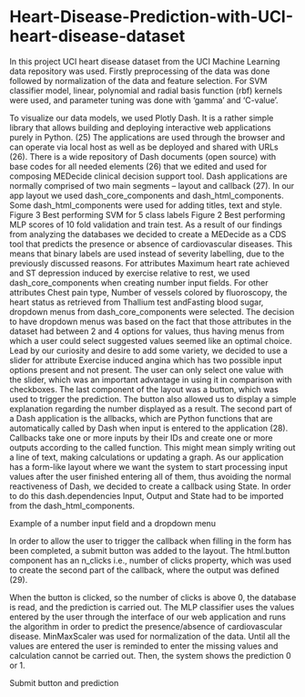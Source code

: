 # Heart-Disease-Prediction-with-UCI-heart-disease-dataset
In this project UCI heart disease dataset from the UCI Machine Learning data repository was used. Firstly preprocessing of the data was done followed by normalization of the data and feature selection. For SVM classifier model, linear, polynomial and radial basis function (rbf) kernels were used, and parameter tuning was done with ‘gamma’ and ‘C-value’.

To visualize our data models, we used Plotly Dash. It is a rather simple library that allows building and deploying interactive web applications purely in Python. (25) The applications are used through the browser and can operate via local host as well as be deployed and shared with URLs (26). There is a wide repository of Dash documents (open source) with base codes for all needed elements (26) that we edited and used for composing MEDecide clinical decision support tool.
Dash applications are normally comprised of two main segments – layout and callback (27). In our app layout we used dash_core_components and dash_html_components. Some dash_html_components were used for adding titles, text and style.
Figure 3 Best performing SVM for 5 class labels
Figure 2 Best performing MLP scores of 10 fold validation and train test.
As a result of our findings from analyzing the databases we decided to create a MEDecide as a CDS tool that predicts the presence or absence of cardiovascular diseases. This means that binary labels are used instead of severity labelling, due to the previously discussed reasons.
For attributes Maximum heart rate achieved and ST depression induced by exercise relative to rest, we used dash_core_components when creating number input fields. For other attributes Chest pain type, Number of vessels colored by fluoroscopy, the heart status as retrieved from Thallium test andFasting blood sugar, dropdown menus from dash_core_components were selected. The decision to have dropdown menus was based on the fact that those attributes in the dataset had between 2 and 4 options for values, thus having menus from which a user could select suggested values seemed like an optimal choice.
Lead by our curiosity and desire to add some variety, we decided to use a slider for attribute Exercise induced angina which has two possible input options present and not present. The user can only select one value with the slider, which was an important advantage in using it in comparison with checkboxes.
The last component of the layout was a button, which was used to trigger the prediction. The button also allowed us to display a simple explanation regarding the number displayed as a result.
The second part of a Dash application is the allbacks, which are Python functions that are automatically called by Dash when input is entered to the application (28). Callbacks take one or more inputs by their IDs and create one or more outputs according to the called function. This might mean simply writing out a line of text, making calculations or updating a graph.
As our application has a form-like layout where we want the system to start processing input values after the user finished entering all of them, thus avoiding the normal reactiveness of Dash, we decided to create a callback using State. In order to do this dash.dependencies Input, Output and State had to be imported from the dash_html_components.

Example of a number input field and a dropdown menu

In order to allow the user to trigger the callback when filling in the form has been completed, a submit button was added to the layout. The html.button component has an n_clicks i.e., number of clicks property, which was used to create the second part of the callback, where the output was defined (29).

When the button is clicked, so the number of clicks is above 0, the database is read, and the prediction is carried out. The MLP classifier uses the values entered by the user through the interface of our web application and runs the algorithm in order to predict the presence/absence of cardiovascular disease. MinMaxScaler was used for normalization of the data. Until all the values are entered the user is reminded to enter the missing values and calculation cannot be carried out. Then, the system shows the prediction 0 or 1.

Submit button and prediction
